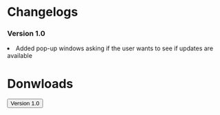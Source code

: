 <h1>Changelogs</h1>
<h3>Version 1.0</h3>
<li>Added pop-up windows asking if the user wants to see if updates are available</li>
<h1>Donwloads</h1>
<a href="https://github.com/itsboijack11/JacksGam3Site.github.io/blob/main/version%201.0.zip">
<button>Version 1.0</button>
</a>
